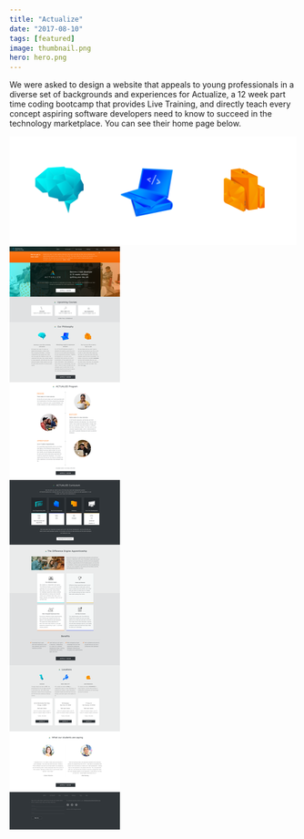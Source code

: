 ```yaml
---
title: "Actualize"
date: "2017-08-10"
tags: [featured]
image: thumbnail.png
hero: hero.png
---
```


We were asked to design a website that appeals to young professionals in a diverse set of backgrounds and experiences for Actualize, a 12 week part time coding bootcamp that provides Live Training, and directly teach every concept aspiring software developers need to know to succeed in the technology marketplace. You can see their home page below.

![Philosophy Icons](./icons.png "Actualize Icons")
![Actualize Homepage](./homepage.png "Actualize Homepage")
